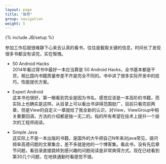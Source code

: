 ```yaml
---
layout: page
title: "推荐"
group: navigation
weight: 5
---
```

{% include JB/setup %}

参加工作后就很难静下心来去认真的看书，往往是截取关键的信息，时间长了发现很多书都没有读完，实在惭愧。  

* 50 Android Hacks  
2014年看过得书中最好一本应当算是 50 Android Hacks，全书基本都是干货，相比国内书籍质量参差不齐是完全不同的。书中讲了很多实际开发中的技巧，性能提优方案。

* Expert Android  
这本书也很好，第一眼看到完全是因为书名，感觉应该是一本高阶的书籍，而实际上也确实是这样。从目录上可以看出书讲得范围挺广，目前只看完前两章，但是View的自定义一章就给了我全新的认识，对View，ViewGroup中相关重要回调，方法的介绍都是独一无二的。指的所有希望在技术上提升一个层次的工程师阅读。

* Simple Java  
这实际上不是一本出版的书籍，是国外的大牛把自己N年来对java常见，提问频率高德问题的文章集合，差不多就是他的一个博客集。看此书，没有先后章节问题，看目录直接跳转到感兴趣的问题阅读是非常爽得方式。现在已经看到第30几个问题，在地铁通勤时看感觉不错。

